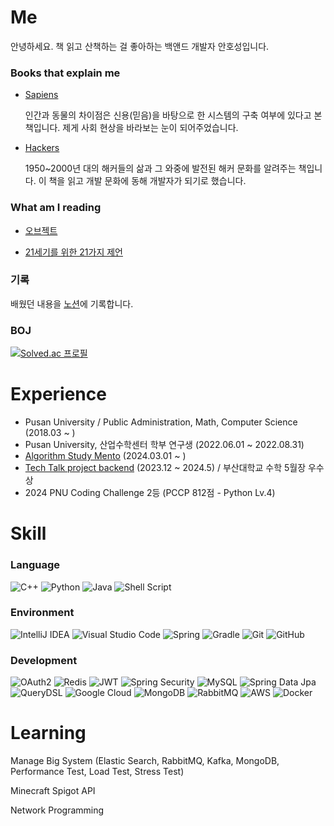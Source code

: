 # Me
안녕하세요. 책 읽고 산책하는 걸 좋아하는 백앤드 개발자 안호성입니다.

### Books that explain me

- [Sapiens](https://m.yes24.com/Goods/Detail/23030284) 

  인간과 동물의 차이점은 신용(믿음)을 바탕으로 한 시스템의 구축 여부에 있다고 본 책입니다. 제게 사회 현상을 바라보는 눈이 되어주었습니다.

- [Hackers](https://m.yes24.com/Goods/Detail/72302803) 

  1950~2000년 대의 해커들의 삶과 그 와중에 발전된 해커 문화를 알려주는 책입니다. 이 책을 읽고 개발 문화에 동해 개발자가 되기로 했습니다.

### What am I reading 
- [오브젝트](https://m.yes24.com/Goods/Detail/74219491)

- [21세기를 위한 21가지 제언](https://m.yes24.com/Goods/Detail/63733198)

### 기록
배웠던 내용을 [노션](https://hosung-note.notion.site/b99100125faa47908134239b7461e2ca?pvs=4)에 기록합니다.


### BOJ

[![Solved.ac 프로필](http://mazassumnida.wtf/api/v2/generate_badge?boj=an3735297)](https://solved.ac/an3735297)



# Experience

- Pusan University / Public Administration, Math, Computer Science (2018.03 ~ )
- Pusan University, 산업수학센터 학부 연구생 (2022.06.01 ~ 2022.08.31)
- [Algorithm Study Mento](https://github.com/Algorithm-study-busan) (2024.03.01 ~ )
- [Tech Talk project backend](https://github.com/Tech-Talk-Project) (2023.12 ~ 2024.5) / 부산대학교 수학 5월장 우수상
- 2024 PNU Coding Challenge 2등 (PCCP 812점 - Python Lv.4)

# Skill

### Language 
![C++](https://img.shields.io/badge/c++-%2300599C.svg?style=for-the-badge&logo=c%2B%2B&logoColor=white)
![Python](https://img.shields.io/badge/python-3670A0?style=for-the-badge&logo=python&logoColor=ffdd54)
![Java](https://img.shields.io/badge/java-%23ED8B00.svg?style=for-the-badge&logo=openjdk&logoColor=white)
![Shell Script](https://img.shields.io/badge/shell_script-%23121011.svg?style=for-the-badge&logo=gnu-bash&logoColor=white)

### Environment
![IntelliJ IDEA](https://img.shields.io/badge/IntelliJIDEA-000000.svg?style=for-the-badge&logo=intellij-idea&logoColor=white)
![Visual Studio Code](https://img.shields.io/badge/Visual%20Studio%20Code-0078d7.svg?style=for-the-badge&logo=visual-studio-code&logoColor=white)
![Spring](https://img.shields.io/badge/spring-%236DB33F.svg?style=for-the-badge&logo=spring&logoColor=white)
![Gradle](https://img.shields.io/badge/Gradle-02303A.svg?style=for-the-badge&logo=Gradle&logoColor=white)
![Git](https://img.shields.io/badge/git-%23F05033.svg?style=for-the-badge&logo=git&logoColor=white)
![GitHub](https://img.shields.io/badge/github-%23121011.svg?style=for-the-badge&logo=github&logoColor=white)

### Development
![OAuth2](https://img.shields.io/badge/OAuth2-%230047B3.svg?style=for-the-badge&logo=OAuth2&logoColor=white)
![Redis](https://img.shields.io/badge/redis-%23DD0031.svg?style=for-the-badge&logo=redis&logoColor=white)
![JWT](https://img.shields.io/badge/JWT-black?style=for-the-badge&logo=JSON%20web%20tokens)
![Spring Security](https://img.shields.io/badge/Spring_Security-%236DB33F.svg?style=for-the-badge&logo=spring&logoColor=white)
![MySQL](https://img.shields.io/badge/mysql-4479A1.svg?style=for-the-badge&logo=mysql&logoColor=white)
![Spring Data Jpa](https://img.shields.io/badge/Spring_Data_Jpa-%236DB33F.svg?style=for-the-badge&logo=spring&logoColor=white)
![QueryDSL](https://img.shields.io/badge/QueryDSL-%230047B3.svg?style=for-the-badge&logo=QueryDSL&logoColor=white)
![Google Cloud](https://img.shields.io/badge/GoogleCloud-%234285F4.svg?style=for-the-badge&logo=google-cloud&logoColor=white)
![MongoDB](https://img.shields.io/badge/MongoDB-%234ea94b.svg?style=for-the-badge&logo=mongodb&logoColor=white)
![RabbitMQ](https://img.shields.io/badge/Rabbitmq-FF6600?style=for-the-badge&logo=rabbitmq&logoColor=white)
![AWS](https://img.shields.io/badge/AWS-%23FF9900.svg?style=for-the-badge&logo=amazon-aws&logoColor=white)
![Docker](https://img.shields.io/badge/docker-%230db7ed.svg?style=for-the-badge&logo=docker&logoColor=white)

# Learning

Manage Big System (Elastic Search, RabbitMQ, Kafka, MongoDB, Performance Test, Load Test, Stress Test) 

Minecraft Spigot API

Network Programming
